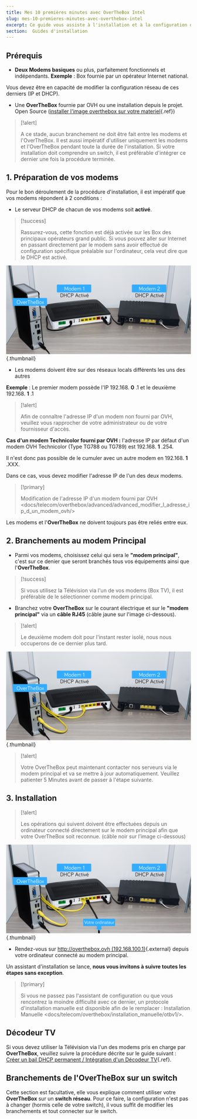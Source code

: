 ```yaml
---
title: Mes 10 premières minutes avec OverTheBox Intel
slug: mes-10-premieres-minutes-avec-overthebox-intel
excerpt: Ce guide vous assiste à l'installation et à la configuration de votre OverTheBox  sur 2 connexions Internet ou plus, étape par étape.  Il est impératif de suivre cette procédure dans l'ordre proposé afin d'éviter toute erreur.
section:  Guides d'installation
---
```



## Prérequis
- **Deux Modems basiques** ou plus, parfaitement fonctionnels et indépendants. **Exemple** : Box fournie par un opérateur Internet national.

Vous devez être en capacité de modifier la configuration réseau de ces derniers (IP et DHCP).

- Une **OverTheBox** fournie par OVH ou une installation depuis le projet. Open Source ([installer l'image overthebox sur votre materiel](https://docs.ovh.com/fr/overthebox/installer-limage-overthebox-sur-votre-materiel/){.ref})



> [!alert]
>
> A ce stade, aucun branchement ne doit être fait entre les modems et l'OverTheBox.
> Il est aussi impératif d'utiliser uniquement les modems et l'OverTheBox pendant toute la durée de l'installation.
> Si votre installation doit comprendre un switch, il est préférable d'intégrer ce dernier une fois la procédure terminée.
> 


## 1. Préparation de vos modems
Pour le bon déroulement de la procédure d'installation, il est impératif que vos modems répondent à 2 conditions :

- Le serveur DHCP de chacun de vos modems soit **activé**.



> [!success]
>
> Rassurez-vous, cette fonction est déjà activée sur les Box des principaux opérateurs grand public.
> Si vous pouvez aller sur Internet en passant directement par le modem sans
> avoir effectué de configuration spécifique préalable sur l'ordinateur, cela
> veut dire que le DHCP est activé.
> 


![overthebox](images/OTBv1_1.jpg){.thumbnail}

- Les modems doivent être sur des réseaux locals différents les uns des autres

**Exemple** : Le premier modem possède l'IP 192.168. **0** .1 et le deuxième 192.168. **1** .1



> [!alert]
>
> Afin de connaître l'adresse IP d'un modem non fourni par OVH, veuillez vous rapprocher de votre administrateur ou de votre fournisseur d'accès.
> 

**Cas d'un modem Technicolor fourni par OVH :** l'adresse IP par défaut d'un modem OVH Technicolor (Type TG788 ou TG789) est 192.168. **1** .254.

Il n'est donc pas possible de le cumuler avec un autre modem en 192.168. **1** .XXX.

Dans ce cas, vous devez modifier l'adresse IP de l'un des deux modems.



> [!primary]
>
> Modification de l'adresse IP d'un modem fourni par OVH <docs/telecom/overthebox/advanced/advanced_modifier_l_adresse_ip_d_un_modem_ovh/>
> 

Les modems et l'**OverTheBox** ne doivent toujours pas être reliés entre eux.


## 2. Branchements au modem Principal
- Parmi vos modems, choisissez celui qui sera le **"modem principal"**, c'est sur ce denier que seront branchés tous vos équipements ainsi que l'**OverTheBox**.



> [!success]
>
> Si vous utilisez la Télévision via l'un de vos modems (Box TV), il est préférable de le sélectionner comme modem principal.
> 

- Branchez votre  **OverTheBox**  sur le courant électrique et sur le **"modem principal"** via un  **câble RJ45**  (câble jaune sur l'image ci-dessous).



> [!alert]
>
> Le deuxième modem doit pour l'instant rester isolé, nous nous occuperons de ce dernier plus tard.
> 


![overthebox](images/OTBv1_2.jpg){.thumbnail}



> [!alert]
>
> Votre  OverTheBox  peut maintenant contacter nos serveurs via le modem principal et va se mettre à
> jour automatiquement. Veuillez patienter  5 Minutes  avant de passer à
> l'étape suivante.
> 


## 3. Installation


> [!alert]
>
> Les opérations qui suivent doivent être effectuées depuis un ordinateur
> connecté directement sur le modem principal  afin que votre  OverTheBox
> soit reconnue. (câble noir sur l’image ci-dessous)
> 


![overthebox](images/OTBv1_3.jpg){.thumbnail}

- Rendez-vous sur [http://overthebox.ovh (192.168.100.1)](http://overthebox.ovh){.external} depuis votre ordinateur connecté au modem principal.

Un assistant d'installation se lance, **nous vous invitons à suivre toutes les étapes sans exception**.



> [!primary]
>
> Si vous ne passez pas l'assistant de configuration ou que vous rencontrez la
> moindre difficulté avec ce dernier, un protocole d'installation manuelle est
> disponible afin de le remplacer : Installation Manuelle <docs/telecom/overthebox/installation_manuelle/otbv1/>.
> 


## Décodeur TV
Si vous devez utiliser la Télévision via l'un des modems pris en charge par **OverTheBox**, veuillez suivre la procédure décrite sur le guide suivant : [Créer un bail DHCP permanent / Intégration d'un Décodeur TV](../../middle_creer_un_bail_dhcp_permanent/guide.fr-fr.md){.ref}.


## Branchements de l'OverTheBox sur un switch
Cette section est facultative, elle vous explique comment utiliser votre **OverTheBox**  sur un  **switch réseau**. Pour ce faire, la configuration n'est pas à changer (hormis celle de votre switch), il vous suffit de modifier les branchements et tout connecter sur le switch.
